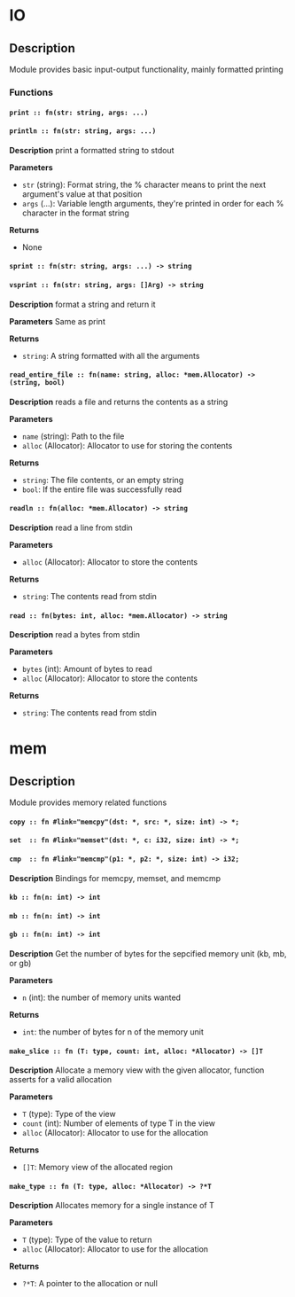 
# IO

## Description
Module provides basic input-output functionality, mainly formatted printing

### Functions

#### `print :: fn(str: string, args: ...)`
#### `println :: fn(str: string, args: ...)`

**Description**
print a formatted string to stdout

**Parameters**
- `str` (string): Format string, the % character means to print the next argument's value at that position
- `args` (...): Variable length arguments, they're printed in order for each % character in the format string 

**Returns**
- None


#### `sprint :: fn(str: string, args: ...) -> string`
#### `vsprint :: fn(str: string, args: []Arg) -> string`

**Description**
format a string and return it

**Parameters**
Same as print

**Returns**
- `string`: A string formatted with all the arguments


#### `read_entire_file :: fn(name: string, alloc: *mem.Allocator) -> (string, bool)`

**Description**
reads a file and returns the contents as a string

**Parameters**
- `name` (string): Path to the file
- `alloc` (Allocator): Allocator to use for storing the contents

**Returns**
- `string`: The file contents, or an empty string
- `bool`: If the entire file was successfully read


#### `readln :: fn(alloc: *mem.Allocator) -> string`

**Description**
read a line from stdin

**Parameters**
- `alloc` (Allocator): Allocator to store the contents

**Returns**
- `string`: The contents read from stdin



#### `read :: fn(bytes: int, alloc: *mem.Allocator) -> string`

**Description**
read a bytes from stdin

**Parameters**
- `bytes` (int): Amount of bytes to read
- `alloc` (Allocator): Allocator to store the contents

**Returns**
- `string`: The contents read from stdin

# mem

## Description
Module provides memory related functions

#### `copy :: fn #link="memcpy"(dst: *, src: *, size: int) -> *;`
#### `set  :: fn #link="memset"(dst: *, c: i32, size: int) -> *;`
#### `cmp  :: fn #link="memcmp"(p1: *, p2: *, size: int) -> i32;`

**Description**
Bindings for memcpy, memset, and memcmp


#### `kb :: fn(n: int) -> int`
#### `mb :: fn(n: int) -> int`
#### `gb :: fn(n: int) -> int`

**Description**
Get the number of bytes for the sepcified memory unit (kb, mb, or gb)

**Parameters**
- `n` (int): the number of memory units wanted

**Returns**
- `int`: the number of bytes for n of the memory unit


#### `make_slice :: fn (T: type, count: int, alloc: *Allocator) -> []T`

**Description**
Allocate a memory view with the given allocator, function asserts for a valid allocation

**Parameters**
- `T` (type): Type of the view
- `count` (int): Number of elements of type T in the view
- `alloc` (Allocator): Allocator to use for the allocation

**Returns**
- `[]T`: Memory view of the allocated region


#### `make_type :: fn (T: type, alloc: *Allocator) -> ?*T`

**Description**
Allocates memory for a single instance of T

**Parameters**
- `T` (type): Type of the value to return
- `alloc` (Allocator): Allocator to use for the allocation

**Returns**
- `?*T`: A pointer to the allocation or null


